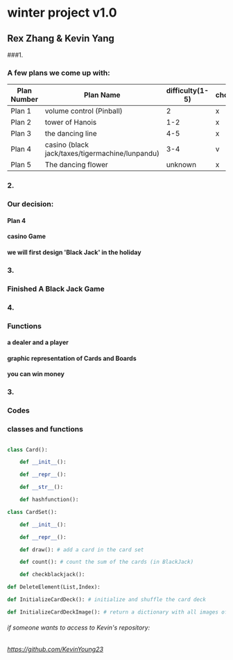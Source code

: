 # winter project v1.0
## Rex Zhang & Kevin Yang
###1.
### A few plans we come up with:

Plan Number | Plan Name | difficulty(1-5) | choices
--- | --- | --- | ---
Plan 1 | volume control (Pinball) | 2 | x
Plan 2 | tower of Hanois | 1-2 | x
Plan 3 | the dancing line | 4-5 | x
Plan 4 | casino (black jack/taxes/tigermachine/lunpandu) | 3-4 | v
Plan 5 | The dancing flower | unknown | x

### 2.
### Our decision:
#### Plan 4
#### casino Game
#### we will first design 'Black Jack' in the holiday

### 3.
### Finished A Black Jack Game

### 4.
### Functions
#### a dealer and a player
#### graphic representation of Cards and Boards
#### you can win money

### 3.
### Codes
### classes and functions
```python

class Card():

    def __init__():

    def __repr__():

    def __str__():

    def hashfunction():

class CardSet():

    def __init__():

    def __repr__():

    def draw(): # add a card in the card set

    def count(): # count the sum of the cards (in BlackJack)

    def checkblackjack():

def DeleteElement(List,Index):

def InitializeCardDeck(): # initialize and shuffle the card deck

def InitializeCardDeckImage(): # return a dictionary with all images of cards

```

###### if someone wants to access to Kevin's repository:
###### https://github.com/KevinYoung23
